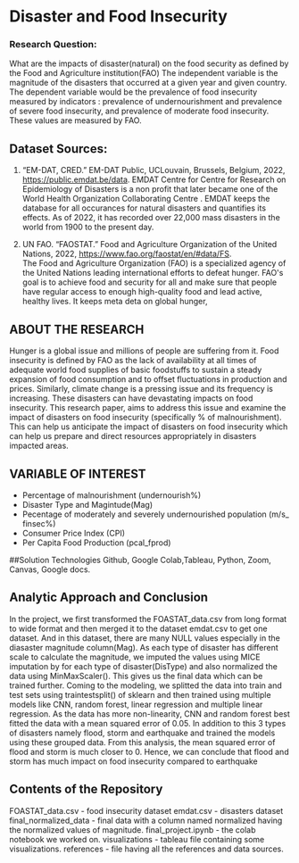# Disaster and Food Insecurity 
###  Research Question: 
What are the impacts of disaster(natural) on the food security as defined by the Food and Agriculture institution(FAO)
The independent variable is the magnitude of the disasters that occurred at a given year and given country. The dependent variable would be the prevalence of food insecurity measured by indicators : prevalence of undernourishment and prevalence of severe food insecurity, and prevalence of moderate food insecurity. These values are measured by FAO. 

## Dataset Sources: 
1. “EM-DAT, CRED.” EM-DAT Public, UCLouvain, Brussels, Belgium, 2022, https://public.emdat.be/data.
EMDAT Centre for Centre for Research on Epidemiology of Disasters is a non profit that later became one of the World Health Organization Collaborating Centre . EMDAT keeps the database for all occurances for natural disasters and quantifies its effects. As of 2022, it has recorded over 22,000 mass disasters in the world from 1900 to the present day. 

2. UN FAO. “FAOSTAT.” Food and Agriculture Organization of the United Nations, 2022, https://www.fao.org/faostat/en/#data/FS.  
The Food and Agriculture Organization (FAO) is a specialized agency of the United Nations leading international efforts to defeat hunger. FAO's goal is to achieve food and security for all and make sure that people have regular access to enough high-quality food and lead active, healthy lives. It keeps meta deta on global hunger, 

## ABOUT THE RESEARCH
  Hunger is a global issue and millions of people are suffering from it. Food insecurity is defined by FAO as the lack of availability at all times of adequate world food supplies of basic foodstuffs to sustain a steady expansion of food consumption and to offset fluctuations in production and prices. Similarly, climate change is a pressing issue and its frequency is increasing. These disasters can have devastating impacts on food insecurity. This research paper, aims to address this issue and examine the impact of disasters on food insecurity (specifically % of malnourishment). This can help us anticipate the impact of disasters on food insecurity which can help us prepare and direct resources appropriately in disasters impacted areas. 
  
  ## VARIABLE OF INTEREST
  * Percentage of malnourishment (undernourish%)
  * Disaster Type and Magintude(Mag)
  * Pecentage of moderately and severely undernourished population (m/s_ finsec%)
  * Consumer Price Index (CPI)
  * Per Capita Food Production (pcal_fprod)
  
##Solution Technologies
Github, Google Colab,Tableau, Python, Zoom, Canvas, Google docs.

## Analytic Approach and Conclusion 
In the project, we first transformed the FOASTAT_data.csv from long format to wide format and then merged it to the dataset emdat.csv to get one dataset.
And in this dataset, there are many NULL values especially in the diasaster magnitude column(Mag). As each type of disaster has different scale to calculate the magnitude, we imputed the values using MICE imputation by for each type of disaster(DisType) and also normalized the data using MinMaxScaler(). This gives us the final data which can be trained further. 
Coming to the modeling, we splitted the data into train and test sets using traintestsplit() of sklearn and then trained using multiple models like CNN, random forest, linear regression and multiple linear regression. As the data has more non-linearity, CNN and random forest best fitted the data with a mean squared error of 0.05.
In addition to this 3 types of disasters namely flood, storm and earthquake and trained the models using these grouped data. From this analysis, the mean squared error of flood and storm is much closer to 0. Hence, we can conclude that flood and storm has much impact on food insecurity compared to earthquake

## Contents of the Repository
FOASTAT_data.csv - food insecurity dataset
emdat.csv - disasters dataset
final_normalized_data - final data with a column named normalized having the normalized values of magnitude.
final_project.ipynb - the colab notebook we worked on.
visualizations - tableau file containing some visualizations.
references - file having all the references and data sources.
